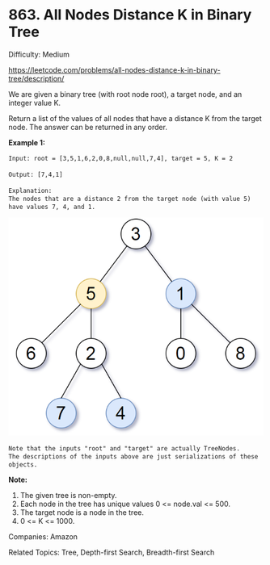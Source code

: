 # 863. All Nodes Distance K in Binary Tree

Difficulty: Medium

https://leetcode.com/problems/all-nodes-distance-k-in-binary-tree/description/

We are given a binary tree (with root node root), a target node, and an integer value K.

Return a list of the values of all nodes that have a distance K from the target node.  The answer can be returned in any order.

**Example 1:**
```
Input: root = [3,5,1,6,2,0,8,null,null,7,4], target = 5, K = 2

Output: [7,4,1]

Explanation: 
The nodes that are a distance 2 from the target node (with value 5)
have values 7, 4, and 1.
```
![alt text](sketch0.png)
```
Note that the inputs "root" and "target" are actually TreeNodes.
The descriptions of the inputs above are just serializations of these objects.
``` 

**Note:**

1. The given tree is non-empty.
2. Each node in the tree has unique values 0 <= node.val <= 500.
3. The target node is a node in the tree.
4. 0 <= K <= 1000.

Companies: Amazon

Related Topics: Tree, Depth-first Search, Breadth-first Search
